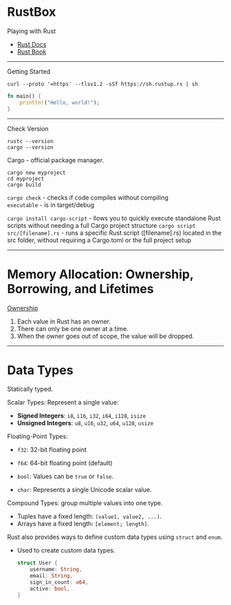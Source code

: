 # RustBox
Playing with Rust    
- [Rust Docs](https://www.rust-lang.org/learn)
- [Rust Book](https://doc.rust-lang.org/book/)

----
Getting Started

```
curl --proto '=https' --tlsv1.2 -sSf https://sh.rustup.rs | sh
```

```rust
fn main() {
    println!("Hello, world!");
}
```
-----
Check Version
```
rustc --version
cargo --version
```
Cargo - official package manager.
```
cargo new myproject
cd myproject
cargo build
```
`cargo check` - checks if code compiles without compiling    
`executable` - is in target/debug

`cargo install cargo-script` - llows you to quickly execute standalone Rust scripts without needing a full Cargo project structure
`cargo script src/[filename].rs` - runs a specific Rust script ([filename].rs) located in the src folder, without requiring a Cargo.toml or the full project setup


-----
# Memory Allocation: Ownership, Borrowing, and Lifetimes
[Ownership](https://doc.rust-lang.org/book/ch04-01-what-is-ownership.html)    
1. Each value in Rust has an owner.
2. There can only be one owner at a time.
3. When the owner goes out of scope, the value will be dropped.

-----
# Data Types
Statically typed.

Scalar Types: Represent a single value:

- **Signed Integers**: `i8`, `i16`, `i32`, `i64`, `i128`, `isize`
- **Unsigned Integers**: `u8`, `u16`, `u32`, `u64`, `u128`, `usize`

Floating-Point Types:
- `f32`: 32-bit floating point
- `f64`: 64-bit floating point (default)

- `bool`: Values can be `true` or `false`.
- `char`: Represents a single Unicode scalar value.

Compound Types: group multiple values into one type.

- Tuples have a fixed length: `(value1, value2, ...)`.
- Arrays have a fixed length: `[element; length]`.


Rust also provides ways to define custom data types using `struct` and `enum`.
- Used to create custom data types.
  
  ```rust
  struct User {
      username: String,
      email: String,
      sign_in_count: u64,
      active: bool,
  }
